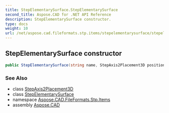 ```yaml
---
title: StepElementarySurface.StepElementarySurface
second_title: Aspose.CAD for .NET API Reference
description: StepElementarySurface constructor. 
type: docs
weight: 10
url: /net/aspose.cad.fileformats.stp.items/stepelementarysurface/stepelementarysurface/
---
```

## StepElementarySurface constructor

```csharp
public StepElementarySurface(string name, StepAxis2Placement3D position)
```

### See Also

* class [StepAxis2Placement3D](../../stepaxis2placement3d/)
* class [StepElementarySurface](../)
* namespace [Aspose.CAD.FileFormats.Stp.Items](../../stepelementarysurface/)
* assembly [Aspose.CAD](../../../)


